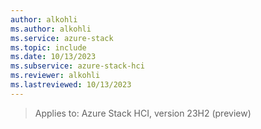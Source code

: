 ```yaml
---
author: alkohli
ms.author: alkohli
ms.service: azure-stack
ms.topic: include
ms.date: 10/13/2023
ms.subservice: azure-stack-hci
ms.reviewer: alkohli
ms.lastreviewed: 10/13/2023
---
```


> Applies to: Azure Stack HCI, version 23H2 (preview)